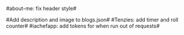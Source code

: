 #about-me: fix header style#

#Add description and image to blogs.json#
#Tenzies: add timer and roll counter#
#iachefapp: add tokens for when run out of requests#
